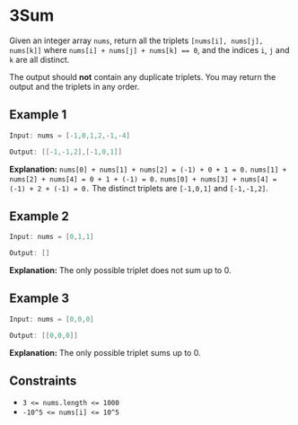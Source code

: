 # 3Sum

Given an integer array `nums`, return all the triplets `[nums[i], nums[j], nums[k]]` where `nums[i] + nums[j] + nums[k] == 0`, and the indices `i`, `j` and `k` are all distinct.

The output should **not** contain any duplicate triplets. You may return the output and the triplets in any order.

## Example 1

```java
Input: nums = [-1,0,1,2,-1,-4]

Output: [[-1,-1,2],[-1,0,1]]
```

**Explanation:** `nums[0] + nums[1] + nums[2] = (-1) + 0 + 1 = 0.` `nums[1] + nums[2] + nums[4] = 0 + 1 + (-1) = 0.` `nums[0] + nums[3] + nums[4] = (-1) + 2 + (-1) = 0.` The distinct triplets are `[-1,0,1]` and `[-1,-1,2]`.

## Example 2

```java
Input: nums = [0,1,1]

Output: []
```

**Explanation:** The only possible triplet does not sum up to 0.

## Example 3

```java
Input: nums = [0,0,0]

Output: [[0,0,0]]
```

**Explanation:** The only possible triplet sums up to 0.

## Constraints

* `3 <= nums.length <= 1000`
* `-10^5 <= nums[i] <= 10^5`